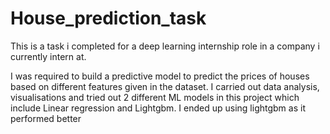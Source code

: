 # House_prediction_task
This is a task i completed for a deep learning internship role in a company i currently intern at.

I was required to build a predictive model to predict the prices of houses based on different features given in the dataset. I carried out data analysis, visualisations and tried out 2 different ML models in this project which include Linear regression and Lightgbm. I ended up using lightgbm as it performed better
